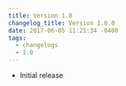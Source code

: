 ```yaml
---
title: Version 1.0
changelog_title: Version 1.0.0
date: 2017-06-05 11:21:34 -0400
tags:
  - changelogs
  - 1.0
---
```


- Initial release
